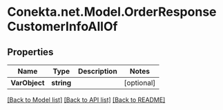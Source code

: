 # Conekta.net.Model.OrderResponseCustomerInfoAllOf

## Properties

Name | Type | Description | Notes
------------ | ------------- | ------------- | -------------
**VarObject** | **string** |  | [optional] 

[[Back to Model list]](../README.md#documentation-for-models) [[Back to API list]](../README.md#documentation-for-api-endpoints) [[Back to README]](../README.md)

